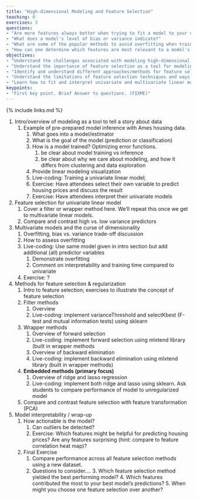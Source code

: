 ```yaml
---
title: "High-dimensional Modeling and Feature Selection"
teaching: 0
exercises: 3
questions:
- "Are more features always better when trying to fit a model to your data?"
- "What does a model's level of bias or variance indicate?"
- "What are some of the popular methods to avoid overfitting when training on high-dimensional data?"
- "How can one determine which features are most relevant to a model's predictions?"
objectives:
- "Understand the challenges associated with modeling high-dimensional data"
- "Understand the importance of feature selection as a tool for modeling high-dimensional data"
- "Identify and understand different approaches/methods for feature selection"
- "Understand the limitations of feature selection techniques and ways to assess model bias/variance tradeoff"
- "Learn how to fit and interpret univariate and multivariate linear models"
keypoints:
- "First key point. Brief Answer to questions. (FIXME)"
---
```

{% include links.md %}



1. Intro/overview of modeling as a tool to tell a story about data
    1. Example of pre-prepared model inference with Ames housing data.
        1. What goes into a model/estimator
        2. What is the goal of the model (prediction or classification)
        3. How is a model trained? Optimizing error functions.
            1. be clear about model training vs inference
            2. be clear about why we care about modeling, and how it differs from clustering and data exploration
        4. Provide linear modeling visualization 
        5. Live-coding: Training a univariate linear model; 
        6. Exercise: Have attendees select their own variable to predict housing prices and discuss the result
        7. Exercise: Have attendees interpret their univariate models
2. Feature selection for univariate linear model
    1. Cover a filter or wrapper method here. We’ll repeat this once we get to multivariate linear models.
    2. Compare and contrast high vs. low variance predictors
3. Multivariate models and the curse of dimensionality
    1. Overfitting, bias vs. variance trade-off discussion
    2. How to assess overfitting
    3. Live-coding: Use same model given in intro section but add additional (all) predictor variables
        1. Demonstrate overfitting
        2. Comment on interpretability and training time compared to univariate
    4. Exercise: ?
4. Methods for feature selection & regularization
    1. Intro to feature selection; exercises to illustrate the concept of feature selection
    2. Filter methods
        1. Overview
        2. Live-coding: implement varianceThreshold and selectKbest (F-test and mutual information tests) using sklearn
    3. Wrapper methods
        1. Overview of forward selection
        2. Live-coding: implement forward selection using mlxtend library (built in wrapper methods
        3. Overview of backward elimination
        4. Live-coding: implement backward elimination using mlxtend library (built in wrapper methods)
    4. **Embedded methods (primary focus)**
        1. Overview of ridge and lasso regression
        2. Live-coding: implement both ridge and lasso using sklearn. Ask students to compare performance of model to unregularized model
    5. Compare and contrast feature selection with feature transformation (PCA)
5. Model interpretability / wrap-up 
    1. How actionable is the model?
        1. Can outliers be detected?
        2. Exercise: Which features might be helpful for predicting housing prices? Are any features surprising (hint: compare to feature correlation heat map)?
    2. Final Exercise
        1. Compare performance across all feature selection methods using a new dataset.
        2. Questions to consider....
            3. Which feature selection method yielded the best performing model?
            4. Which features contributed the most to your best model’s predictions?
            5. When might you choose one feature selection over another?


